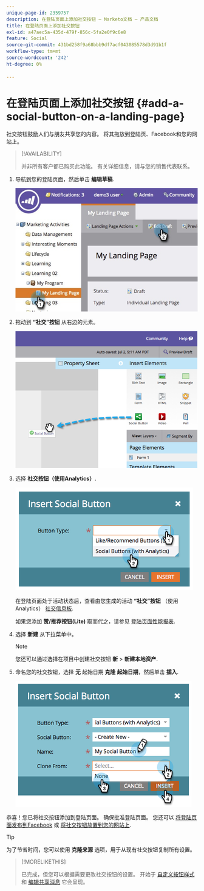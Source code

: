 ```yaml
---
unique-page-id: 2359757
description: 在登陆页面上添加社交按钮 — Marketo文档 — 产品文档
title: 在登陆页面上添加社交按钮
exl-id: a47aec5a-435d-479f-856c-5fa2e0f9c6e8
feature: Social
source-git-commit: 431bd258f9a68bbb9df7acf043085578d3d91b1f
workflow-type: tm+mt
source-wordcount: '242'
ht-degree: 0%

---
```


# 在登陆页面上添加社交按钮 {#add-a-social-button-on-a-landing-page}

社交按钮鼓励人们与朋友共享您的内容。 将其拖放到登陆页、Facebook和您的网站上。

>[!AVAILABILITY]
>
>并非所有客户都已购买此功能。 有关详细信息，请与您的销售代表联系。

1. 导航到您的登陆页面，然后单击 **编辑草稿**.

   ![](assets/landingpageeditdraft.jpg)

1. 拖动到 **“社交”按钮** 从右边的元素。

   ![](assets/image2014-9-17-10-3a35-3a6.png)

1. 选择 **社交按钮（使用Analytics）**.

   ![](assets/image2014-9-17-10-3a35-3a13.png)

   在登陆页面处于活动状态后，查看由您生成的活动 **“社交”按钮** （使用Analytics） [社交信息板](/help/marketo/product-docs/demand-generation/social/social-functions/view-social-performance.md).

   如果您添加 **赞/推荐按钮(Lite)** 取而代之，请参见 [登陆页面性能报表](/help/marketo/product-docs/demand-generation/landing-pages/understanding-landing-pages/landing-page-performance-report.md).

1. 选择 **新建** 从下拉菜单中。

   >[!NOTE]
   >
   >您还可以通过选择在项目中创建社交按钮 **新** > **新建本地资产**.

1. 命名您的社交按钮，选择 **无** 起始日期 **克隆** **起始日期**，然后单击 **插入**.

   ![](assets/image2014-9-17-10-3a35-3a26.png)

恭喜！您已将社交按钮添加到登陆页面。 确保批准登陆页面。 您还可以 [将登陆页面发布到Facebook](/help/marketo/product-docs/demand-generation/facebook/publish-landing-pages-to-facebook.md) 或 [将社交按钮放置到您的网站上](/help/marketo/product-docs/demand-generation/social/social-functions/deploy-social-on-your-website.md).

>[!TIP]
>
>为了节省时间，您可以使用 **克隆来源** 选项，用于从现有社交按钮复制所有设置。

>[!MORELIKETHIS]
>
>已完成，但您可以根据需要更改社交按钮的设置。 开始于 [自定义按钮样式](/help/marketo/product-docs/demand-generation/social/configuring-social-actions/customize-social-app-button.md) 和 [编辑共享消息](/help/marketo/product-docs/demand-generation/social/configuring-social-actions/configure-social-sign-up-share-flow.md) 它会呈现。
